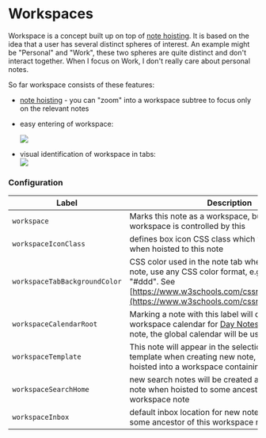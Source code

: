 # Workspaces
Workspace is a concept built up on top of [note hoisting](Note%20Hoisting.md). It is based on the idea that a user has several distinct spheres of interest. An example might be "Personal" and "Work", these two spheres are quite distinct and don't interact together. When I focus on Work, I don't really care about personal notes.

So far workspace consists of these features:

*   [note hoisting](Note%20Hoisting.md) - you can "zoom" into a workspace subtree to focus only on the relevant notes
*   easy entering of workspace: 
    
    ![](1_Workspaces_image.png)
*   visual identification of workspace in tabs:  
    ![](Workspaces_image.png)

### Configuration

| Label | Description |
| --- | --- |
| `workspace` | Marks this note as a workspace, button to enter the workspace is controlled by this |
| `workspaceIconClass` | defines box icon CSS class which will be used in tab when hoisted to this note |
| `workspaceTabBackgroundColor` | CSS color used in the note tab when hoisted to this note, use any CSS color format, e.g. "lightblue" or "#ddd". See [https://www.w3schools.com/cssref/css\_colors.asp](https://www.w3schools.com/cssref/css_colors.asp). |
| `workspaceCalendarRoot` | Marking a note with this label will define a new per-workspace calendar for <a class="reference-link" href="../../Advanced%20Usage/Advanced%20Showcases/Day%20Notes.md">Day Notes</a>. If there's no such note, the global calendar will be used. |
| `workspaceTemplate` | This note will appear in the selection of available template when creating new note, but only when hoisted into a workspace containing this template |
| `workspaceSearchHome` | new search notes will be created as children of this note when hoisted to some ancestor of this workspace note |
| `workspaceInbox` | default inbox location for new notes when hoisted to some ancestor of this workspace note |